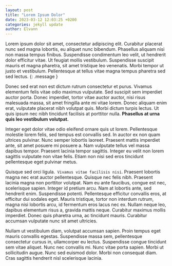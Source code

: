 ```yaml
---
layout: post
title: "Lorem Ipsum Dolor"
date: 2023-03-12 12:03:25 +0200
categories: jekyll update
author: Elvann
---
```


Lorem ipsum dolor sit amet, consectetur adipiscing elit. Curabitur placerat nunc sed magna lobortis, eu aliquet nunc bibendum. Phasellus aliquam nisi non massa tempus finibus. Suspendisse condimentum leo velit, ut hendrerit dolor efficitur vitae. Ut feugiat mollis vestibulum. Suspendisse suscipit mauris et magna pharetra, sit amet tristique leo venenatis. Morbi tempor ut justo et vestibulum. Pellentesque at tellus vitae magna tempus pharetra sed sed lectus.
{: .message }

Donec sed erat non est dictum rutrum consectetur et purus. Vivamus elementum felis vitae odio maximus vulputate. Sed suscipit sem imperdiet auctor porta. Donec imperdiet, tortor vitae auctor auctor, nisi risus malesuada massa, sit amet fringilla ante mi vitae lorem. Donec aliquam enim erat, vulputate placerat nibh volutpat quis. Morbi dictum turpis lectus. Ut quis ipsum nec nibh tincidunt facilisis at porttitor nulla. **Phasellus at urna quis leo vestibulum volutpat.**

Integer eget dolor vitae odio eleifend ornare quis ut lorem. Pellentesque molestie lorem felis, sed tempus est convallis sed. In auctor ex non quam ultrices pulvinar. Nunc semper lobortis laoreet. Praesent mattis imperdiet ante, sit amet posuere mi posuere a. Nam vulputate tellus vel massa dapibus tempor. Praesent lacinia tempor sagittis. Integer eu velit non lorem sagittis vulputate non vitae felis. Etiam non nisi sed eros tincidunt pellentesque eget pulvinar metus.

Quisque sed orci ligula.` Vivamus vitae facilisis nisi`. Praesent lobortis magna nec erat auctor pellentesque. Quisque nec felis nibh. Praesent lacinia magna non porttitor volutpat. Nam eu ante faucibus, congue est nec, scelerisque sapien. Integer id pretium arcu. Nam at lobortis ante, sed hendrerit enim. Suspendisse potenti. Pellentesque efficitur convallis eros, at efficitur dui sodales eget. Mauris tristique, tortor non interdum rutrum, magna nisi lobortis arcu, id fermentum eros lacus nec ex. Nullam neque leo, dapibus elementum risus a, gravida mattis neque. Curabitur maximus mollis imperdiet. Donec quis pharetra urna, ac tincidunt mauris. Curabitur accumsan vulputate nunc sit amet ultricies.

Nullam ut vestibulum diam, volutpat accumsan sapien. Proin tempus eget mauris convallis egestas. Suspendisse massa sem, pellentesque consectetur cursus in, ullamcorper eu lectus. Suspendisse congue tincidunt sem vitae aliquet. Nunc nec convallis mi. Nunc vitae porta sapien. Morbi ut sollicitudin augue. Nunc sed euismod dolor. Morbi non consequat diam. Cras sagittis hendrerit nisl scelerisque lacinia.
